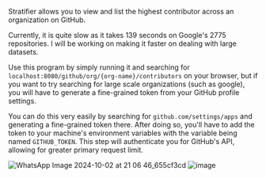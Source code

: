 Stratifier allows you to view and list the highest contributor across an organization on GitHub. 

Currently, it is quite slow as it takes 139 seconds on Google's 2775 repositories. I will be working on making it faster on dealing with large datasets.

Use this program by simply running it and searching for `localhost:8080/github/org/{org-name}/contributors` on your browser, but if you want to try searching for large scale organizations (such as google), you will have to generate a fine-grained token from your GitHub profile settings. 

You can do this very easily by searching for `github.com/settings/apps` and generating a fine-grained token there. After doing so, you'll have to add the token to your machine's environment variables with the variable being named `GITHUB_TOKEN`. This step will authenticate you for GitHub's API, allowing for greater primary request limit.

![WhatsApp Image 2024-10-02 at 21 06 46_655cf3cd](https://github.com/user-attachments/assets/047ff675-71d9-4e0a-b4a7-262a3ab21619)
![image](https://github.com/user-attachments/assets/8a9e6d9f-097f-40c1-b629-1dbf80c0d286)
